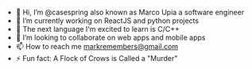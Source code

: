 - 👋 Hi, I’m @casespring also known as Marco Upia a software engineer 
- 🌱 I’m currently working on ReactJS and python projects 
- 👀 The next language I'm excited to learn is C/C++
- 💞️ I’m looking to collaborate on web apps and mobile apps
- 📫 How to reach me markremembers@gmail.com
- ⚡ Fun fact: A Flock of Crows is Called a "Murder"

<!---
casespring/casespring is a ✨ special ✨ repository because its `README.md` (this file) appears on your GitHub profile.
You can click the Preview link to take a look at your changes.
--->
